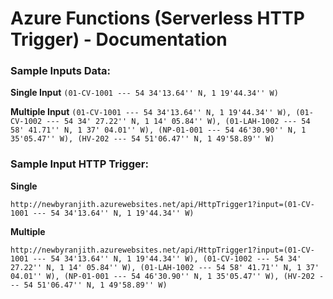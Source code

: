 
# Azure Functions (Serverless HTTP Trigger) - Documentation
### Sample Inputs Data:
**Single Input** 
 `(01-CV-1001 --- 54 34'13.64'' N, 1 19'44.34'' W)`
 
**Multiple Input** 
 `(01-CV-1001 --- 54 34'13.64'' N, 1 19'44.34'' W), (01-CV-1002 --- 54 34' 27.22'' N, 1 14' 05.84'' W), (01-LAH-1002 --- 54 58' 41.71'' N, 1 37' 04.01'' W), (NP-01-001 --- 54 46'30.90'' N, 1 35'05.47'' W), (HV-202 --- 54 51'06.47'' N, 1 49'58.89'' W)`


### Sample Input HTTP Trigger:

**Single** 

    http://newbyranjith.azurewebsites.net/api/HttpTrigger1?input=(01-CV-1001 --- 54 34'13.64'' N, 1 19'44.34'' W)

**Multiple** 

    http://newbyranjith.azurewebsites.net/api/HttpTrigger1?input=(01-CV-1001 --- 54 34'13.64'' N, 1 19'44.34'' W), (01-CV-1002 --- 54 34' 27.22'' N, 1 14' 05.84'' W), (01-LAH-1002 --- 54 58' 41.71'' N, 1 37' 04.01'' W), (NP-01-001 --- 54 46'30.90'' N, 1 35'05.47'' W), (HV-202 --- 54 51'06.47'' N, 1 49'58.89'' W)
